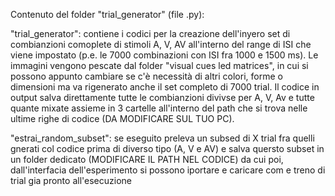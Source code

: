 Contenuto del folder "trial_generator" (file .py):

"trial_generator": contiene i codici per la creazione dell'inyero set di combianzioni comoplete di stimoli A, V, AV all'interno del range di ISI che viene impostato (p.e. le 7000 combinazioni con ISI fra 1000 e 1500 ms). Le immagini vengono pescate dal folder "visual cues led matrices", in cui si possono appunto cambiare se c'è necessità di altri colori, forme o dimensioni ma va rigenerato anche il set completo di 7000 trial. Il codice in output salva direttamente tutte le combianzioni divivse per A, V, Av e tutte quante mixate assieme in 3 cartelle all'interno del path che si trova nelle ultime righe di codice (DA MODIFICARE SUL TUO PC).

"estrai_random_subset": se eseguito preleva un subsed di X trial fra quelli gnerati col codice prima di diverso tipo (A, V e AV) e salva quersto subset in un folder dedicato (MODIFICARE IL PATH NEL CODICE) da cui poi, dall'interfacia dell'esperimento si possono iportare e caricare com e treno di trial gia pronto all'esecuzione
